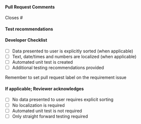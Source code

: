 #### Pull Request Comments

Closes #


#### Test recommendations


#### Developer Checklist
- [ ] Data presented to user is explicitly sorted (when applicable)
- [ ] Text, date/times and numbers are localized  (when applicable)
- [ ] Automated unit test is created
- [ ] Additional testing recommendations provided

Remember to set pull request label on the requirement issue

#### If applicable; Reviewer acknowledges 
- [ ] No data presented to user requires explicit sorting 
- [ ] No localization is required
- [ ] Automated unit test is not required
- [ ] Only straight forward testing required
